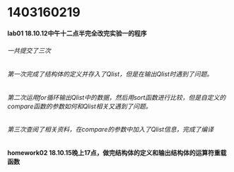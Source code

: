 # 1403160219
#### lab01  18.10.12中午十二点半完全改完实验一的程序
###### 一共提交了三次
###### 第一次完成了结构体的定义并存入了Qlist，但是在输出Qlist时遇到了问题。
###### 第二次运用for循环输出Qlist中的数据，然后用sort函数进行比较，但是自定义的compare函数的参数如何和Qlist相关又遇到了问题。
###### 第三次查阅了相关资料，在compare的参数中加入了Qlist信息，完成了编译

#### homework02 18.10.15晚上17点，做完结构体的定义和输出结构体的运算符重载函数
